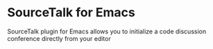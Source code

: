 SourceTalk for Emacs
================

SourceTalk plugin for Emacs allows you to initialize a code discussion conference directly from your editor
